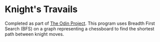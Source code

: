 # Knight's Travails

Completed as part of [The Odin Project](https://www.theodinproject.com/lessons/javascript-knights-travails). This program uses Breadth First Search (BFS) on a graph representing a chessboard to find the shortest path between knight moves.
